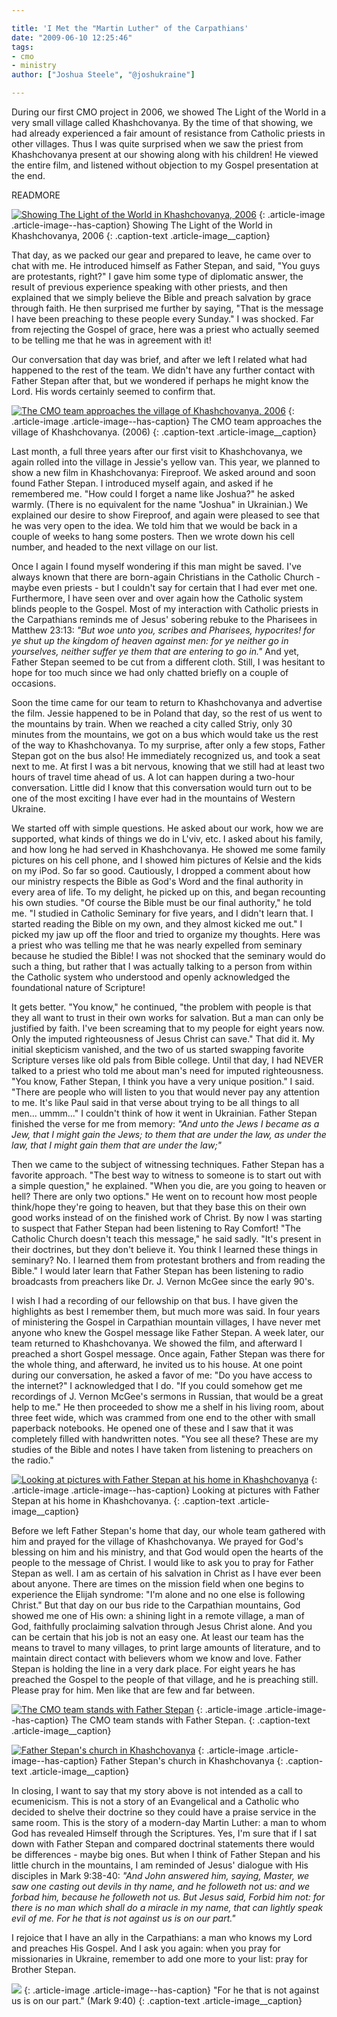 ```yaml
---

title: 'I Met the "Martin Luther" of the Carpathians'
date: "2009-06-10 12:25:46"
tags:
- cmo
- ministry
author: ["Joshua Steele", "@joshukraine"]

---
```


During our first CMO project in 2006, we showed The Light of the World in a very small village called Khashchovanya. By the time of that showing, we had already experienced a fair amount of resistance from Catholic priests in other villages. Thus I was quite surprised when we saw the priest from Khashchovanya present at our showing along with his children! He viewed the entire film, and listened without objection to my Gospel presentation at the end.

READMORE

<a href="//d21yo20tm8bmc2.cloudfront.net/2009/06/cmo2006_028_lg.jpg"><img class="size-medium wp-image-802" title="cmo2006_028_lg" src="//d21yo20tm8bmc2.cloudfront.net/2009/06/cmo2006_028_lg-300x225.jpg" alt="Showing The Light of the World in Khashchovanya, 2006" /></a>
{: .article-image .article-image--has-caption}
Showing The Light of the World in Khashchovanya, 2006
{: .caption-text .article-image__caption}

That day, as we packed our gear and prepared to leave, he came over to chat with me. He introduced himself as Father Stepan, and said, "You guys are protestants, right?" I gave him some type of diplomatic answer, the result of previous experience speaking with other priests, and then explained that we simply believe the Bible and preach salvation by grace through faith. He then surprised me further by saying, "That is the message I have been preaching to these people every Sunday." I was shocked. Far from rejecting the Gospel of grace, here was a priest who actually seemed to be telling me that he was in agreement with it!

Our conversation that day was brief, and after we left I related what had happened to the rest of the team. We didn't have any further contact with Father Stepan after that, but we wondered if perhaps he might know the Lord. His words certainly seemed to confirm that.

<a href="//d21yo20tm8bmc2.cloudfront.net/2009/06/cmo2006_009_lg.jpg"><img class="size-medium wp-image-805" title="cmo2006_009_lg" src="//d21yo20tm8bmc2.cloudfront.net/2009/06/cmo2006_009_lg-300x225.jpg" alt="The CMO team approaches the village of Khashchovanya, 2006" /></a>
{: .article-image .article-image--has-caption}
The CMO team approaches the village of Khashchovanya. (2006)
{: .caption-text .article-image__caption}

Last month, a full three years after our first visit to Khashchovanya, we again rolled into the village in Jessie's yellow van. This year, we planned to show a new film in Khashchovanya: Fireproof. We asked around and soon found Father Stepan. I introduced myself again, and asked if he remembered me. "How could I forget a name like Joshua?" he asked warmly. (There is no equivalent for the name "Joshua" in Ukrainian.) We explained our desire to show Fireproof, and again were pleased to see that he was very open to the idea. We told him that we would be back in a couple of weeks to hang some posters. Then we wrote down his cell number, and headed to the next village on our list.

Once I again I found myself wondering if this man might be saved. I've always known that there are born-again Christians in the Catholic Church - maybe even priests - but I couldn't say for certain that I had ever met one. Furthermore, I have seen over and over again how the Catholic system blinds people to the Gospel. Most of my interaction with Catholic priests in the Carpathians reminds me of Jesus' sobering rebuke to the Pharisees in Matthew 23:13: *"But woe unto you, scribes and Pharisees, hypocrites! for ye shut up the kingdom of heaven against men: for ye neither go in yourselves, neither suffer ye them that are entering to go in."* And yet, Father Stepan seemed to be cut from a different cloth. Still, I was hesitant to hope for too much since we had only chatted briefly on a couple of occasions.

Soon the time came for our team to return to Khashchovanya and advertise the film. Jessie happened to be in Poland that day, so the rest of us went to the mountains by train. When we reached a city called Striy, only 30 minutes from the mountains, we got on a bus which would take us the rest of the way to Khashchovanya. To my surprise, after only a few stops, Father Stepan got on the bus also! He immediately recognized us, and took a seat next to me. At first I was a bit nervous, knowing that we still had at least two hours of travel time ahead of us. A lot can happen during a two-hour conversation. Little did I know that this conversation would turn out to be one of the most exciting I have ever had in the mountains of Western Ukraine.

We started off with simple questions. He asked about our work, how we are supported, what kinds of things we do in L'viv, etc. I asked about his family, and how long he had served in Khashchovanya. He showed me some family pictures on his cell phone, and I showed him pictures of Kelsie and the kids on my iPod. So far so good. Cautiously, I dropped a comment about how our ministry respects the Bible as God's Word and the final authority in every area of life. To my delight, he picked up on this, and began recounting his own studies. "Of course the Bible must be our final authority," he told me. "I studied in Catholic Seminary for five years, and I didn't learn that. I started reading the Bible on my own, and they almost kicked me out." I picked my jaw up off the floor and tried to organize my thoughts. Here was a priest who was telling me that he was nearly expelled from seminary because he studied the Bible! I was not shocked that the seminary would do such a thing, but rather that I was actually talking to a person from within the Catholic system who understood and openly acknowledged the foundational nature of Scripture!

It gets better. "You know," he continued, "the problem with people is that they all want to trust in their own works for salvation. But a man can only be justified by faith. I've been screaming that to my people for eight years now. Only the imputed righteousness of Jesus Christ can save." That did it. My initial skepticism vanished, and the two of us started swapping favorite Scripture verses like old pals from Bible college. Until that day, I had NEVER talked to a priest who told me about man's need for imputed righteousness. "You know, Father Stepan, I think you have a very unique position." I said. "There are people who will listen to you that would never pay any attention to me. It's like Paul said in that verse about trying to be all things to all men... ummm..." I couldn't think of how it went in Ukrainian. Father Stepan finished the verse for me from memory: *"And unto the Jews I became as a Jew, that I might gain the Jews; to them that are under the law, as under the law, that I might gain them that are under the law;"*

Then we came to the subject of witnessing techniques. Father Stepan has a favorite approach. "The best way to witness to someone is to start out with a simple question," he explained. "When you die, are you going to heaven or hell? There are only two options." He went on to recount how most people think/hope they're going to heaven, but that they base this on their own good works instead of on the finished work of Christ. By now I was starting to suspect that Father Stepan had been listening to Ray Comfort! "The Catholic Church doesn't teach this message," he said sadly. "It's present in their doctrines, but they don't believe it. You think I learned these things in seminary? No. I learned them from protestant brothers and from reading the Bible." I would later learn that Father Stepan has been listening to radio broadcasts from preachers like Dr. J. Vernon McGee since the early 90's.

I wish I had a recording of our fellowship on that bus. I have given the highlights as best I remember them, but much more was said. In four years of ministering the Gospel in Carpathian mountain villages, I have never met anyone who knew the Gospel message like Father Stepan. A week later, our team returned to Khashchovanya. We showed the film, and afterward I preached a short Gospel message. Once again, Father Stepan was there for the whole thing, and afterward, he invited us to his house. At one point during our conversation, he asked a favor of me: "Do you have access to the internet?" I acknowledged that I do. "If you could somehow get me recordings of J. Vernon McGee's sermons in Russian, that would be a great help to me." He then proceeded to show me a shelf in his living room, about three feet wide, which was crammed from one end to the other with small paperback notebooks. He opened one of these and I saw that it was completely filled with handwritten notes. "You see all these? These are my studies of the Bible and notes I have taken from listening to preachers on the radio."

<a href="//d21yo20tm8bmc2.cloudfront.net/2009/06/20090603_0192.jpg"><img class="size-medium wp-image-806" title="20090603_0192" src="//d21yo20tm8bmc2.cloudfront.net/2009/06/20090603_0192-300x225.jpg" alt="Looking at pictures with Father Stepan at his home in Khashchovanya" /></a>
{: .article-image .article-image--has-caption}
Looking at pictures with Father Stepan at his home in Khashchovanya.
{: .caption-text .article-image__caption}

Before we left Father Stepan's home that day, our whole team gathered with him and prayed for the village of Khashchovanya. We prayed for God's blessing on him and his ministry, and that God would open the hearts of the people to the message of Christ. I would like to ask you to pray for Father Stepan as well. I am as certain of his salvation in Christ as I have ever been about anyone. There are times on the mission field when one begins to experience the Elijah syndrome: "I'm alone and no one else is following Christ." But that day on our bus ride to the Carpathian mountains, God showed me one of His own: a shining light in a remote village, a man of God, faithfully proclaiming salvation through Jesus Christ alone. And you can be certain that his job is not an easy one. At least our team has the means to travel to many villages, to print large amounts of literature, and to maintain direct contact with believers whom we know and love. Father Stepan is holding the line in a very dark place. For eight years he has preached the Gospel to the people of that village, and he is preaching still. Please pray for him. Men like that are few and far between.

<a href="//d21yo20tm8bmc2.cloudfront.net/2009/06/20090607_0054.jpg"><img class="size-medium wp-image-807" title="20090607_0054" src="//d21yo20tm8bmc2.cloudfront.net/2009/06/20090607_0054-300x230.jpg" alt="The CMO team stands with Father Stepan" /></a>
{: .article-image .article-image--has-caption}
The CMO team stands with Father Stepan.
{: .caption-text .article-image__caption}

<a href="//d21yo20tm8bmc2.cloudfront.net/2009/06/20090604_iphoto_0015.jpg"><img class="size-medium wp-image-808" title="20090604_iphoto_0015" src="//d21yo20tm8bmc2.cloudfront.net/2009/06/20090604_iphoto_0015-300x199.jpg" alt="Father Stepan's church in Khashchovanya" /></a>
{: .article-image .article-image--has-caption}
Father Stepan's church in Khashchovanya
{: .caption-text .article-image__caption}

In closing, I want to say that my story above is not intended as a call to ecumenicism. This is not a story of an Evangelical and a Catholic who decided to shelve their doctrine so they could have a praise service in the same room. This is the story of a modern-day Martin Luther: a man to whom God has revealed Himself through the Scriptures. Yes, I'm sure that if I sat down with Father Stepan and compared doctrinal statements there would be differences - maybe big ones. But when I think of Father Stepan and his little church in the mountains, I am reminded of Jesus' dialogue with His disciples in Mark 9:38-40: *"And John answered him, saying, Master, we saw one casting out devils in thy name, and he followeth not us: and we forbad him, because he followeth not us. But Jesus said, Forbid him not: for there is no man which shall do a miracle in my name, that can lightly speak evil of me. For he that is not against us is on our part."*

I rejoice that I have an ally in the Carpathians: a man who knows my Lord and preaches His Gospel. And I ask you again: when you pray for missionaries in Ukraine, remember to add one more to your list: pray for Brother Stepan.

<a href="//d21yo20tm8bmc2.cloudfront.net/2009/06/20090607_0043.jpg"><img class="size-medium wp-image-809" title="20090607_0043" src="//d21yo20tm8bmc2.cloudfront.net/2009/06/20090607_0043-300x219.jpg" alt=" " /></a>
{: .article-image .article-image--has-caption}
"For he that is not against us is on our part." (Mark 9:40)
{: .caption-text .article-image__caption}
